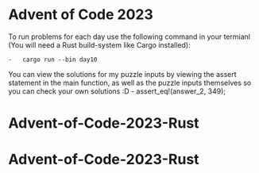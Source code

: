 # Advent of Code 2023

To run problems for each day use the following command in your termianl (You will need a Rust build-system like Cargo installed):

    -   cargo run --bin day10

You can view the solutions for my puzzle inputs by viewing the assert statement in the main function, as well as the puzzle inputs themselves so you can check your own solutions :D
    -   assert_eq!(answer_2, 349);

# Advent-of-Code-2023-Rust
# Advent-of-Code-2023-Rust
